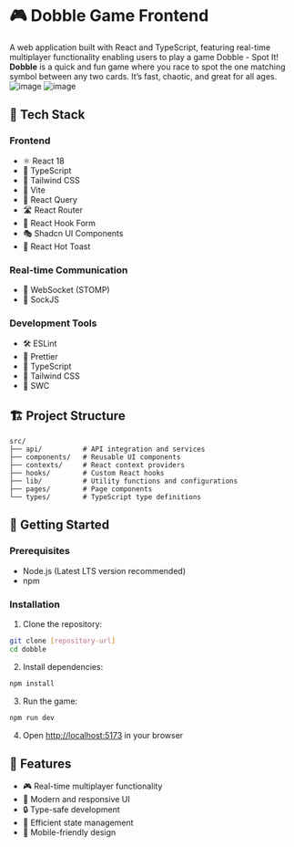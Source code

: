 # 🎮 Dobble Game Frontend

A web application built with React and TypeScript, featuring real-time multiplayer functionality enabling users to play a game Dobble - Spot It!
**Dobble** is a quick and fun game where you race to spot the one matching symbol between any two cards. It’s fast, chaotic, and great for all ages.
![image](https://github.com/user-attachments/assets/3d6a3d06-4b69-4b19-ace4-dc89031f26e5)
![image](https://github.com/user-attachments/assets/8eaafa21-f8a4-4bc6-b972-e5f737e69f7c)



## 🚀 Tech Stack

### Frontend

- ⚛️ React 18
- 📘 TypeScript
- 🎨 Tailwind CSS
- 🎯 Vite
- 🔄 React Query
- 🛣️ React Router
- 📝 React Hook Form
- 🎭 Shadcn UI Components
- 🔔 React Hot Toast

### Real-time Communication

- 🔌 WebSocket (STOMP)
- 📡 SockJS

### Development Tools

- 🛠️ ESLint
- 💅 Prettier
- 🎯 TypeScript
- 🎨 Tailwind CSS
- 🔄 SWC

## 🏗️ Project Structure

```
src/
├── api/          # API integration and services
├── components/   # Reusable UI components
├── contexts/     # React context providers
├── hooks/        # Custom React hooks
├── lib/          # Utility functions and configurations
├── pages/        # Page components
└── types/        # TypeScript type definitions
```

## 🚀 Getting Started

### Prerequisites

- Node.js (Latest LTS version recommended)
- npm

### Installation

1. Clone the repository:

```bash
git clone [repository-url]
cd dobble
```

2. Install dependencies:

```bash
npm install
```

3. Run the game:

```bash
npm run dev
```

4. Open [http://localhost:5173](http://localhost:5173) in your browser

## 🎨 Features

- 🎮 Real-time multiplayer functionality
- 🎯 Modern and responsive UI
- 🔒 Type-safe development
- 🔄 Efficient state management
- 📱 Mobile-friendly design
